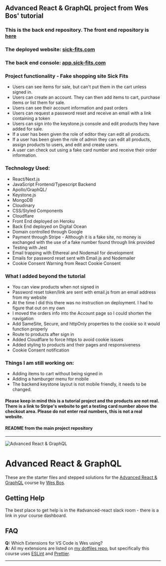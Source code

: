## Advanced React & GraphQL project from Wes Bos' tutorial

### This is the back end repository. The front end repository is [here](https://github.com/Missarachnid/sick-fits-frontend)

### The deployed website: [sick-fits.com](https://www.sick-fits.com)

### The back end console: [app.sick-fits.com](https://www.app.sick-fits.com)

### Project functionality - Fake shopping site Sick Fits

- Users can see items for sale, but can't put them in the cart unless signed in.
- Users can create an account. They can then add items to cart, purchase items or list them for sale.
- Users can see their account information and past orders
- Users can request a password reset and receive an email with a link containing a token
- Users can sign into the keystone.js console and edit products they have added for sale.
- If a user has been given the role of editor they can edit all products.
- If a user has been given the role of admin they can edit all products, assign products to users, and edit and create users.
- A user can check out using a fake card number and receive their order information.

### Technology Used:

- React/Next.js
- JavaScript Frontend/Typescript Backend
- Apollo/GraphQL/
- Keystone.js
- MongoDB
- Cloudinary
- CSS/Styled Components
- Cloudflare
- Front End deployed on Heroku
- Back End deployed on Digital Ocean
- Domain controlled through Google
- Payment through Stripe - Although it is a fake site, no money is exchanged with the use of a fake number found through link provided
- Testing with Jest
- Email trapping with Ethereal and Nodemail for development
- Emails for password reset sent with Email.js and Nodemailer
- Cookie Consent Warning from React Cookie Consent

### What I added beyond the tutorial

- You can view products when not signed in
- Password reset token/link are sent with email.js from an email address from my website
- At the time I did this there was no instruction on deployment. I had to figure that out on my own
- I moved the orders info into the Account page so I could shorten the navigation
- Add SameSite, Secure, and httpOnly properties to the cookie so it would function properly
- Route to products after sign in
- Added Cloudflare to force https to avoid cookie issues
- Added styling to products and their pages and responsiveness
- Cookie Consent notification

### Things I am still working on:

- Adding items to cart without being signed in
- Adding a hamburger menu for mobile
- The backend keystone layout is not mobile friendly, it needs to be changed.

#### Please keep in mind this is a tutorial project and the products are not real. There is a link to Stripe's website to get a testing card number above the checkout area. Please do not enter real numbers, this is not a real website.

#### README from the main project repository

---

![Advanced React & GraphQL](https://advancedreact.com/images/ARG/arg-facebook-share.png)

# Advanced React & GraphQL

These are the starter files and stepped solutions for the [Advanced React & GraphQL](https://AdvancedReact.com) course by [Wes Bos](https://WesBos.com/).

## Getting Help

The best place to get help is in the #advanced-react slack room - there is a link in your course dashboard.

## FAQ

**Q:** Which Extensions for VS Code is Wes using?  
**A:** All my extensions are listed on [my dotfiles repo](https://github.com/wesbos/dotfiles), but specifically this course uses [ESLint](https://github.com/Microsoft/vscode-eslint) and [Prettier](https://github.com/prettier/prettier-vscode).

---
